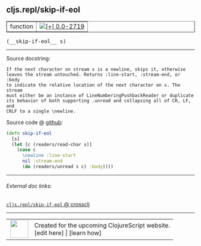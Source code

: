 ## cljs.repl/skip-if-eol



 <table border="1">
<tr>
<td>function</td>
<td><a href="https://github.com/cljsinfo/cljs-api-docs/tree/0.0-2719"><img valign="middle" alt="[+] 0.0-2719" title="Added in 0.0-2719" src="https://img.shields.io/badge/+-0.0--2719-lightgrey.svg"></a> </td>
</tr>
</table>


 <samp>
(__skip-if-eol__ s)<br>
</samp>

---





Source docstring:

```
If the next character on stream s is a newline, skips it, otherwise
leaves the stream untouched. Returns :line-start, :stream-end, or :body
to indicate the relative location of the next character on s. The stream
must either be an instance of LineNumberingPushbackReader or duplicate
its behavior of both supporting .unread and collapsing all of CR, LF, and
CRLF to a single \newline.
```


Source code @ [github](https://github.com/clojure/clojurescript/blob/r3255/src/main/clojure/cljs/repl.cljc#L44-L56):

```clj
(defn skip-if-eol
  [s]
  (let [c (readers/read-char s)]
    (case c
      \newline :line-start
      nil :stream-end
      (do (readers/unread s c) :body))))
```

<!--
Repo - tag - source tree - lines:

 <pre>
clojurescript @ r3255
└── src
    └── main
        └── clojure
            └── cljs
                └── <ins>[repl.cljc:44-56](https://github.com/clojure/clojurescript/blob/r3255/src/main/clojure/cljs/repl.cljc#L44-L56)</ins>
</pre>

-->

---



###### External doc links:

[`cljs.repl/skip-if-eol` @ crossclj](http://crossclj.info/fun/cljs.repl/skip-if-eol.html)<br>

---

 <table>
<tr><td>
<img valign="middle" align="right" width="48px" src="http://i.imgur.com/Hi20huC.png">
</td><td>
Created for the upcoming ClojureScript website.<br>
[edit here] | [learn how]
</td></tr></table>

[edit here]:https://github.com/cljsinfo/cljs-api-docs/blob/master/cljsdoc/cljs.repl/skip-if-eol.cljsdoc
[learn how]:https://github.com/cljsinfo/cljs-api-docs/wiki/cljsdoc-files

<!--

This information was too distracting to show to readers, but I'll leave it
commented here since it is helpful to:

- pretty-print the data used to generate this document
- and show how to retrieve that data



The API data for this symbol:

```clj
{:ns "cljs.repl",
 :name "skip-if-eol",
 :signature ["[s]"],
 :history [["+" "0.0-2719"]],
 :type "function",
 :full-name-encode "cljs.repl/skip-if-eol",
 :source {:code "(defn skip-if-eol\n  [s]\n  (let [c (readers/read-char s)]\n    (case c\n      \\newline :line-start\n      nil :stream-end\n      (do (readers/unread s c) :body))))",
          :title "Source code",
          :repo "clojurescript",
          :tag "r3255",
          :filename "src/main/clojure/cljs/repl.cljc",
          :lines [44 56]},
 :full-name "cljs.repl/skip-if-eol",
 :docstring "If the next character on stream s is a newline, skips it, otherwise\nleaves the stream untouched. Returns :line-start, :stream-end, or :body\nto indicate the relative location of the next character on s. The stream\nmust either be an instance of LineNumberingPushbackReader or duplicate\nits behavior of both supporting .unread and collapsing all of CR, LF, and\nCRLF to a single \\newline."}

```

Retrieve the API data for this symbol:

```clj
;; from Clojure REPL
(require '[clojure.edn :as edn])
(-> (slurp "https://raw.githubusercontent.com/cljsinfo/cljs-api-docs/catalog/cljs-api.edn")
    (edn/read-string)
    (get-in [:symbols "cljs.repl/skip-if-eol"]))
```

-->
